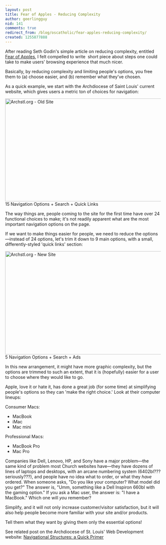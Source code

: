 ```yaml
---
layout: post
title: Fear of Apples - Reducing Complexity
author: geerlingguy
nid: 141
comments: true
redirect_from: /blog/oscatholic/fear-apples-reducing-complexity/
created: 1255877888
---
```

<p>After reading Seth Godin&#39;s simple article on reducing complexity, entitled <a href="http://sethgodin.typepad.com/seths_blog/2009/10/fear-of-apples.html">Fear of Apples</a>, I felt compelled to write &nbsp;short piece about steps one could take to make users&#39; browsing experience that much nicer.</p>
<p>Basically, by reducing complexity and limiting people&#39;s options, you free them to (a) choose easier, and (b) remember what they&#39;ve chosen.</p>
<p>As a quick example, we start with the Archdiocese of Saint Louis&#39; current website, which gives users a metric ton of choices for navigation:</p>
<p class="rtecenter"><img alt="Archstl.org - Old Site" height="333" src="/sites/opensourcecatholic.com/files/user-uploads/oscatholic/archstl-old-options.jpg" width="550" /><br />
15 Navigation Options + Search + Quick Links</p>
<p class="rteleft">The way things are, people coming to the site for the first time have over 24 functional choices to make; it&#39;s not readily apparent what are the most important navigation options on the page.</p>
<!--break-->
<p class="rteleft">If we want to make things easier for people, we need to reduce the options&mdash;instead of 24 options, let&#39;s trim it down to 9 main options, with a small, differently-styled &#39;quick links&#39; section:</p>
<p class="rtecenter"><img alt="Archstl.org - New Site" height="334" src="/sites/opensourcecatholic.com/files/user-uploads/oscatholic/archstl-new-options.jpg" width="550" /><br />
5 Navigation Options + Search + Ads</p>
<p class="rteleft">In this new arrangement, it might have more graphic complexity, but the options are trimmed to such an extent, that it is (hopefully) easier for a user to choose where they would like to go.</p>
<p class="rteleft">Apple, love it or hate it, has done a great job (for some time) at simplifying people&#39;s options so they can &#39;make the right choice.&#39; Look at their computer lineups:</p>
<p class="rteleft">Consumer Macs:</p>
<ul>
<li>MacBook</li>
<li>iMac</li>
<li>Mac mini</li>
</ul>
<p class="rteleft">Professional Macs:</p>
<ul>
<li>MacBook Pro</li>
<li>Mac Pro</li>
</ul>
<p class="rteleft">Companies like Dell, Lenovo, HP, and Sony have a major problem&mdash;the same kind of problem most Church websites have&mdash;they have dozens of lines of laptops and desktops, with an arcane numbering system (6402bl??? seriously???), and people have no idea what to order, or what they <em>have</em> ordered. When someone asks, &quot;Do you like your computer? What model did you get?&quot; The answer is, &quot;Umm, something like a Dell Inspiron 660bl with the gaming option.&quot; If you ask a Mac user, the answer is: &quot;I have a MacBook.&quot; Which one will <em>you</em> remember?</p>
<p class="rteleft">Simplify, and it will not only increase customer/visitor satisfaction, but it will also help people become more familiar with your site and/or products.</p>
<p class="rteleft">Tell them what they want by giving them only the essential options!</p>
<p class="rteleft">See related post on the Archdiocese of St. Louis&#39; Web Development website: <a href="http://archstl.org/webdev/imagegallery/navigational-structures-quick-prime">Navigational Structures: a Quick Primer</a></p>
